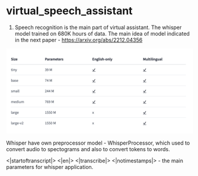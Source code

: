 # virtual_speech_assistant

1. Speech recognition is the main part of virtual assistant. The whisper model trained on 680K hours of data.
The main idea of model indicated in the next paper - https://arxiv.org/abs/2212.04356

![Alt text](image.png)

Whisper have own preprocessor model - WhisperProcessor, which used to convert audio to spectograms and also to convert tokens to words.

<|startoftranscript|> <|en|> <|transcribe|> <|notimestamps|> - the main parameters for whisper application.


